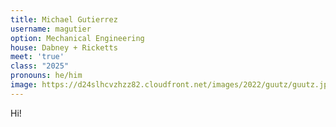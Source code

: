 ```yaml
---
title: Michael Gutierrez
username: magutier
option: Mechanical Engineering
house: Dabney + Ricketts
meet: 'true'
class: "2025"
pronouns: he/him
image: https://d24slhcvzhzz82.cloudfront.net/images/2022/guutz/guutz.jpg
---
```

Hi!